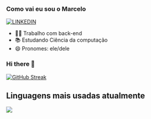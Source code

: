 ### Como vai eu sou o Marcelo

[![LINKEDIN](https://img.shields.io/badge/LinkedIn-0077B5?style=for-the-badge&logo=linkedin&logoColor=white)](https://www.linkedin.com/in/marcelocardoso23/)

- 👨‍💻 Trabalho com back-end
- 📚 Estudando Ciência da computação
- 😄 Pronomes: ele/dele

### Hi there 👋

[![GitHub Streak](https://streak-stats.demolab.com?user=marceloRLC17&theme=tokyonight&date_format=M%20j%5B%2C%20Y%5D)](https://git.io/streak-stats)


## Linguagens mais usadas atualmente
![](https://img.shields.io/badge/Java-ED8B00?style=for-the-badge&logo=java&logoColor=white)
